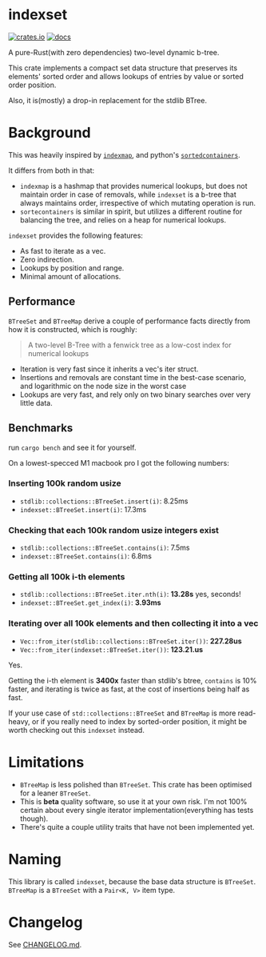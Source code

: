 # indexset

[![crates.io](https://img.shields.io/crates/v/indexset.svg)](https://crates.io/crates/indexset)
[![docs](https://docs.rs/indexset/badge.svg)](https://docs.rs/indexset)

A pure-Rust(with zero dependencies) two-level dynamic b-tree.

This crate implements a compact set data structure that preserves its elements' sorted order and 
allows lookups of entries by value or sorted order position.

Also, it is(mostly) a drop-in replacement for the stdlib BTree.

# Background

This was heavily inspired by [`indexmap`](https://crates.io/crates/indexmap), and 
python's [`sortedcontainers`](https://github.com/grantjenks/python-sortedcontainers).

It differs from both in that:
* `indexmap` is a hashmap that provides numerical lookups, but does not maintain order in case of removals, while
`indexset` is a b-tree that always maintains order, irrespective of which mutating operation is run.
* `sortecontainers` is similar in spirit, but utilizes a different routine for balancing the tree, and relies 
on a heap for numerical lookups.

`indexset` provides the following features:
- As fast to iterate as a vec.
- Zero indirection.
- Lookups by position and range.
- Minimal amount of allocations.

## Performance

`BTreeSet` and `BTreeMap` derive a couple of performance facts directly from how it is constructed,  which is roughly:

> A two-level B-Tree with a fenwick tree as a low-cost index for numerical lookups

- Iteration is very fast since it inherits a vec's iter struct.
- Insertions and removals are constant time in the best-case scenario, and logarithmic on the node size in the worst 
case
- Lookups are very fast, and rely only on two binary searches over very little data.

## Benchmarks

run `cargo bench` and see it for yourself.

On a lowest-specced M1 macbook pro I got the following numbers:

### Inserting 100k random usize

* `stdlib::collections::BTreeSet.insert(i)`: 8.25ms
* `indexset::BTreeSet.insert(i)`: 17.3ms

### Checking that each 100k random usize integers exist

* `stdlib::collections::BTreeSet.contains(i)`: 7.5ms
* `indexset::BTreeSet.contains(i)`: 6.8ms

### Getting all 100k i-th elements

* `stdlib::collections::BTreeSet.iter.nth(i)`: **13.28s** yes, seconds!
* `indexset::BTreeSet.get_index(i)`: **3.93ms**

### Iterating over all 100k elements and then collecting it into a vec

* `Vec::from_iter(stdlib::collections::BTreeSet.iter())`: **227.28us**
* `Vec::from_iter(indexset::BTreeSet.iter())`: **123.21.us**

Yes.

Getting the i-th element is **3400x** faster than stdlib's btree, `contains` is 10% faster, and iterating
is twice as fast, at the cost of insertions being half as fast.

If your use case of `std::collections::BTreeSet` and `BTreeMap` is more read-heavy, or if you really need to index by
sorted-order position, it might be worth checking out this `indexset` instead.

# Limitations

* `BTreeMap` is less polished than `BTreeSet`. This crate has been optimised for a leaner `BTreeSet`.
* This is **beta** quality software, so use it at your own risk. I'm not 100% certain about every single iterator
implementation(everything has tests though).
* There's quite a couple utility traits that have not been implemented yet.

# Naming

This library is called `indexset`, because the base data structure is `BTreeSet`. `BTreeMap` is a `BTreeSet` with 
a `Pair<K, V>` item type.

# Changelog

See [CHANGELOG.md](https://github.com/brurucy/indexset/blob/master/CHANGELOG.md).